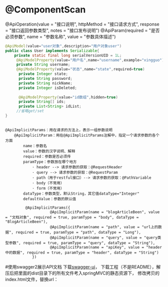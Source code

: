 # @ComponentScan
@ApiOperation(value = "接口说明", httpMethod = "接口请求方式", response = "接口返回参数类型", notes = "接口发布说明")
@ApiParam(required = "是否必须参数", name = "参数名称", value = "参数具体描述")

```java
@ApiModel(value="user对象",description="用户对象user")
public class User implements Serializable{
    private static final long serialVersionUID = 1L;
     @ApiModelProperty(value="用户名",name="username",example="xingguo")
     private String username;
     @ApiModelProperty(value="状态",name="state",required=true)
      private Integer state;
      private String password;
      private String nickName;
      private Integer isDeleted;
 
      @ApiModelProperty(value="id数组",hidden=true)
      private String[] ids;
      private List<String> idList;
     //省略get/set
}

```

```text

@ApiImplicitParams：用在请求的方法上，表示一组参数说明
    @ApiImplicitParam：用在@ApiImplicitParams注解中，指定一个请求参数的各个方面
        name：参数名
        value：参数的汉字说明、解释
        required：参数是否必须传
        paramType：参数放在哪个地方
            · header --> 请求参数的获取：@RequestHeader
            · query --> 请求参数的获取：@RequestParam
            · path（用于restful接口）--> 请求参数的获取：@PathVariable
            · body（不常用）
            · form（不常用）    
        dataType：参数类型，默认String，其它值dataType="Integer"       
        defaultValue：参数的默认值
        
         @ApiImplicitParams({
                    @ApiImplicitParam(name = "blogArticleBeen", value = "文档对象", required = true, paramType = "body", dataType = "BlogArticleBeen"),
                    @ApiImplicitParam(name = "path", value = "url上的数据", required = true, paramType = "path", dataType = "Long"),
                    @ApiImplicitParam(name = "query", value = "query类型参数", required = true, paramType = "query", dataType = "String"),
                    @ApiImplicitParam(name = "apiKey", value = "header中的数据", required = true, paramType = "header", dataType = "String")
            })

```

#使用swagger2展示API文档
下载[swagger-ui](https://github.com/swagger-api/swagger-ui)，
下载工程（不是README），解压后把里面的dist目录下的所有文件考入springMVC的静态资源下，
修改拷贝的index.html文件，替换url：

